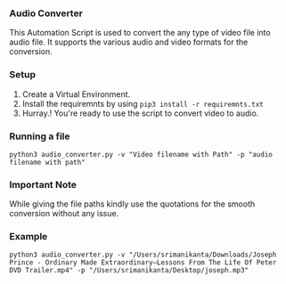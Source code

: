 ### Audio Converter

This Automation Script is used to convert the any type of video file into audio file. It supports the various audio and video formats for the conversion.

### Setup

1. Create a Virtual Environment.
2. Install the requiremnts by using `pip3 install -r requiremnts.txt`
3. Hurray.! You're ready to use the script to convert video to audio.

### Running a file

`python3 audio_converter.py -v "Video filename with Path" -p "audio filename with path"`

### Important Note

While giving the file paths kindly use the quotations for the smooth conversion without any issue.

### Example

`python3 audio_converter.py -v "/Users/srimanikanta/Downloads/Joseph Prince - Ordinary Made Extraordinary—Lessons From The Life Of Peter DVD Trailer.mp4" -p "/Users/srimanikanta/Desktop/joseph.mp3"`
